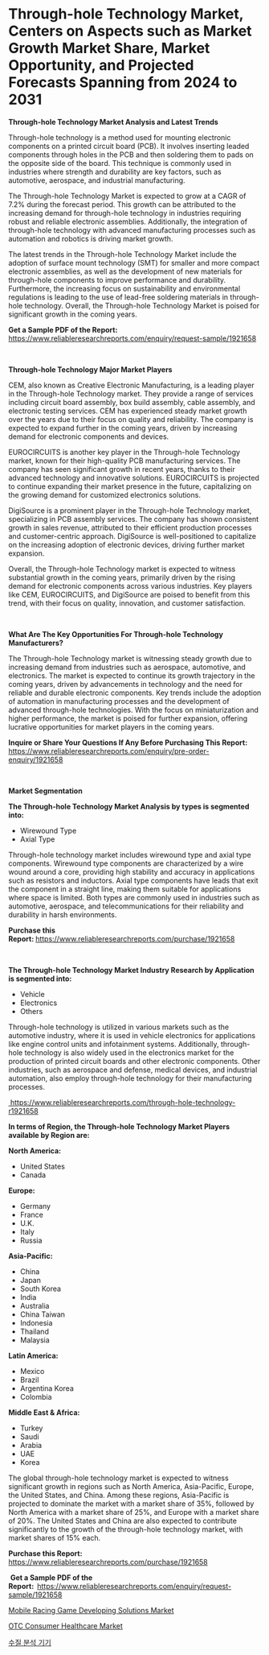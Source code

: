 <p><h1>Through-hole Technology Market, Centers on Aspects such as Market Growth Market Share, Market Opportunity, and Projected Forecasts Spanning from 2024 to 2031</h1></p><p><strong>Through-hole Technology Market Analysis and Latest Trends</strong></p>
<p><p>Through-hole technology is a method used for mounting electronic components on a printed circuit board (PCB). It involves inserting leaded components through holes in the PCB and then soldering them to pads on the opposite side of the board. This technique is commonly used in industries where strength and durability are key factors, such as automotive, aerospace, and industrial manufacturing.</p><p>The Through-hole Technology Market is expected to grow at a CAGR of 7.2% during the forecast period. This growth can be attributed to the increasing demand for through-hole technology in industries requiring robust and reliable electronic assemblies. Additionally, the integration of through-hole technology with advanced manufacturing processes such as automation and robotics is driving market growth.</p><p>The latest trends in the Through-hole Technology Market include the adoption of surface mount technology (SMT) for smaller and more compact electronic assemblies, as well as the development of new materials for through-hole components to improve performance and durability. Furthermore, the increasing focus on sustainability and environmental regulations is leading to the use of lead-free soldering materials in through-hole technology. Overall, the Through-hole Technology Market is poised for significant growth in the coming years.</p></p>
<p><strong>Get a Sample PDF of the Report:&nbsp;</strong> <a href="https://www.reliableresearchreports.com/enquiry/request-sample/1921658">https://www.reliableresearchreports.com/enquiry/request-sample/1921658</a></p>
<p>&nbsp;</p>
<p><strong>Through-hole Technology Major Market Players</strong></p>
<p><p>CEM, also known as Creative Electronic Manufacturing, is a leading player in the Through-hole Technology market. They provide a range of services including circuit board assembly, box build assembly, cable assembly, and electronic testing services. CEM has experienced steady market growth over the years due to their focus on quality and reliability. The company is expected to expand further in the coming years, driven by increasing demand for electronic components and devices.</p><p>EUROCIRCUITS is another key player in the Through-hole Technology market, known for their high-quality PCB manufacturing services. The company has seen significant growth in recent years, thanks to their advanced technology and innovative solutions. EUROCIRCUITS is projected to continue expanding their market presence in the future, capitalizing on the growing demand for customized electronics solutions.</p><p>DigiSource is a prominent player in the Through-hole Technology market, specializing in PCB assembly services. The company has shown consistent growth in sales revenue, attributed to their efficient production processes and customer-centric approach. DigiSource is well-positioned to capitalize on the increasing adoption of electronic devices, driving further market expansion.</p><p>Overall, the Through-hole Technology market is expected to witness substantial growth in the coming years, primarily driven by the rising demand for electronic components across various industries. Key players like CEM, EUROCIRCUITS, and DigiSource are poised to benefit from this trend, with their focus on quality, innovation, and customer satisfaction.</p></p>
<p>&nbsp;</p>
<p><strong>What Are The Key Opportunities For Through-hole Technology Manufacturers?</strong></p>
<p><p>The Through-hole Technology market is witnessing steady growth due to increasing demand from industries such as aerospace, automotive, and electronics. The market is expected to continue its growth trajectory in the coming years, driven by advancements in technology and the need for reliable and durable electronic components. Key trends include the adoption of automation in manufacturing processes and the development of advanced through-hole technologies. With the focus on miniaturization and higher performance, the market is poised for further expansion, offering lucrative opportunities for market players in the coming years.</p></p>
<p><strong>Inquire or Share Your Questions If Any Before Purchasing This Report:</strong> <a href="https://www.reliableresearchreports.com/enquiry/pre-order-enquiry/1921658">https://www.reliableresearchreports.com/enquiry/pre-order-enquiry/1921658</a></p>
<p>&nbsp;</p>
<p><strong>Market Segmentation</strong></p>
<p><strong>The Through-hole Technology Market Analysis by types is segmented into:</strong></p>
<p><ul><li>Wirewound Type</li><li>Axial Type</li></ul></p>
<p><p>Through-hole technology market includes wirewound type and axial type components. Wirewound type components are characterized by a wire wound around a core, providing high stability and accuracy in applications such as resistors and inductors. Axial type components have leads that exit the component in a straight line, making them suitable for applications where space is limited. Both types are commonly used in industries such as automotive, aerospace, and telecommunications for their reliability and durability in harsh environments.</p></p>
<p><strong>Purchase this Report:&nbsp;</strong><a href="https://www.reliableresearchreports.com/purchase/1921658">https://www.reliableresearchreports.com/purchase/1921658</a></p>
<p>&nbsp;</p>
<p><strong>The Through-hole Technology Market Industry Research by Application is segmented into:</strong></p>
<p><ul><li>Vehicle</li><li>Electronics</li><li>Others</li></ul></p>
<p><p>Through-hole technology is utilized in various markets such as the automotive industry, where it is used in vehicle electronics for applications like engine control units and infotainment systems. Additionally, through-hole technology is also widely used in the electronics market for the production of printed circuit boards and other electronic components. Other industries, such as aerospace and defense, medical devices, and industrial automation, also employ through-hole technology for their manufacturing processes.</p></p>
<p><a href="https://www.reliableresearchreports.com/through-hole-technology-r1921658">&nbsp;https://www.reliableresearchreports.com/through-hole-technology-r1921658</a></p>
<p><strong>In terms of Region, the Through-hole Technology Market Players available by Region are:</strong></p>
<p>
    <p> <strong> North America: </strong>
        <ul>
            <li>United States</li>
            <li>Canada</li>
        </ul>
        </p> 
    <p> <strong> Europe: </strong>
        <ul>
            <li>Germany</li>
            <li>France</li>
            <li>U.K.</li>
            <li>Italy</li>
            <li>Russia</li>
        </ul>
        </p> 
    <p> <strong> Asia-Pacific: </strong>
        <ul>
            <li>China</li>
            <li>Japan</li>
            <li>South Korea</li>
            <li>India</li>
            <li>Australia</li>
            <li>China Taiwan</li>
            <li>Indonesia</li>
            <li>Thailand</li>
            <li>Malaysia</li>
        </ul>
        </p> 
    <p> <strong> Latin America: </strong>
        <ul>
            <li>Mexico</li>
            <li>Brazil</li>
            <li>Argentina Korea</li>
            <li>Colombia</li>
        </ul>
        </p> 
    <p> <strong> Middle East & Africa: </strong>
        <ul>
            <li>Turkey</li>
            <li>Saudi</li>
            <li>Arabia</li>
            <li>UAE</li>
            <li>Korea</li>
        </ul>
    </p>
    </p>
<p><p>The global through-hole technology market is expected to witness significant growth in regions such as North America, Asia-Pacific, Europe, the United States, and China. Among these regions, Asia-Pacific is projected to dominate the market with a market share of 35%, followed by North America with a market share of 25%, and Europe with a market share of 20%. The United States and China are also expected to contribute significantly to the growth of the through-hole technology market, with market shares of 15% each.</p></p>
<p><strong>Purchase this Report: </strong><a href="https://www.reliableresearchreports.com/purchase/1921658">https://www.reliableresearchreports.com/purchase/1921658</a></p>
<p>&nbsp;<strong>Get a Sample PDF of the Report:&nbsp;&nbsp;</strong><a href="https://www.reliableresearchreports.com/enquiry/request-sample/1921658">https://www.reliableresearchreports.com/enquiry/request-sample/1921658</a></p>
<p><strong></strong></p>
<p><p><a href="https://github.com/ElmoRunolfsson2023/Market-Research-Report-List-1/blob/main/mobile-racing-game-developing-solutions-market.md">Mobile Racing Game Developing Solutions Market</a></p><p><a href="https://view.publitas.com/reportprime-1/otc-consumer-healthcare-market-research-report-its-history-and-forecast-2024-to-2031/">OTC Consumer Healthcare Market</a></p><p><a href="https://github.com/jntpkh496620/Market-Research-Report-List-2/blob/main/801558161892.md">수질 분석 기기</a></p></p>